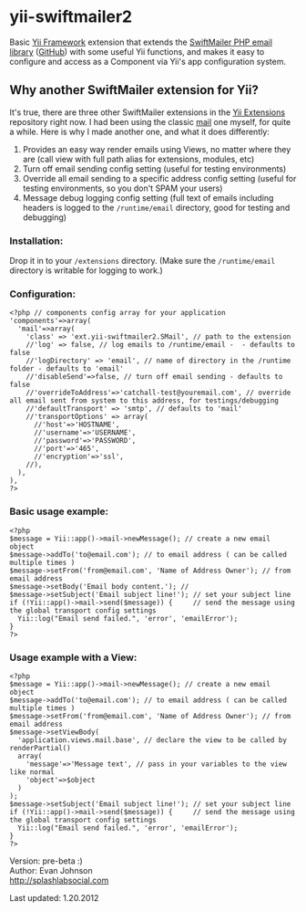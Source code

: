 # yii-swiftmailer2

Basic [Yii Framework](http://www.yiiframework.com/) extension that extends the [SwiftMailer PHP email library](http://swiftmailer.org/) ([GitHub](https://github.com/swiftmailer/swiftmailer)) with some useful Yii functions, and makes it easy to configure and access as a Component via Yii's app configuration system.

## Why another SwiftMailer extension for Yii?

It's true, there are three other SwiftMailer extensions in the [Yii Extensions](http://www.yiiframework.com/extensions/?category=9) repository right now. I had been using the classic [mail](http://www.yiiframework.com/extension/mail/) one myself, for quite a while. Here is why I made another one, and what it does differently:

 1. Provides an easy way render emails using Views, no matter where they are (call view with full path alias for extensions, modules, etc)
 2. Turn off email sending config setting (useful for testing environments)
 3. Override all email sending to a specific address config setting (useful for testing environments, so you don't SPAM your users)
 4. Message debug logging config setting (full text of emails including headers is logged to the `/runtime/email` directory, good for testing and debugging)

### Installation:

Drop it in to your `/extensions` directory.
(Make sure the `/runtime/email` directory is writable for logging to work.)
 
### Configuration:

    <?php // components config array for your application
    'components'=>array(
      'mail'=>array(
        'class' => 'ext.yii-swiftmailer2.SMail', // path to the extension
        //'log' => false, // log emails to /runtime/email -  - defaults to false
	    //'logDirectory' => 'email', // name of directory in the /runtime folder - defaults to 'email'
        //'disableSend'=>false, // turn off email sending - defaults to false
	    //'overrideToAddress'=>'catchall-test@youremail.com', // override all email sent from system to this address, for testings/debugging
        //'defaultTransport' => 'smtp', // defaults to 'mail'
        //'transportOptions' => array(
          //'host'=>'HOSTNAME',
          //'username'=>'USERNAME',
          //'password'=>'PASSWORD',
          //'port'=>'465',
          //'encryption'=>'ssl',
        //),
      ),
	),
    ?>
 
### Basic usage example:

    <?php 
    $message = Yii::app()->mail->newMessage(); // create a new email object
    $message->addTo('to@email.com'); // to email address ( can be called multiple times )
    $message->setFrom('from@email.com', 'Name of Address Owner'); // from email address
    $message->setBody('Email body content.'); // 
    $message->setSubject('Email subject line!'); // set your subject line
    if (!Yii::app()->mail->send($message)) {     // send the message using the global transport config settings
      Yii::log("Email send failed.", 'error', 'emailError');
    }
	?>

### Usage example with a View:

    <?php 
    $message = Yii::app()->mail->newMessage(); // create a new email object
    $message->addTo('to@email.com'); // to email address ( can be called multiple times )
    $message->setFrom('from@email.com', 'Name of Address Owner'); // from email address
    $message->setViewBody(
	  'application.views.mail.base', // declare the view to be called by renderPartial()
	  array(
        'message'=>'Message text', // pass in your variables to the view like normal
        'object'=>$object
      )
	);
    $message->setSubject('Email subject line!'); // set your subject line
    if (!Yii::app()->mail->send($message)) {     // send the message using the global transport config settings
      Yii::log("Email send failed.", 'error', 'emailError');
    }
	?>


Version: pre-beta :)  
Author: Evan Johnson  
http://splashlabsocial.com  

Last updated: 1.20.2012